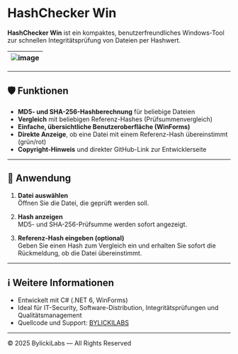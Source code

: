 # HashChecker Win

**HashChecker Win** ist ein kompaktes, benutzerfreundliches Windows-Tool zur schnellen Integritätsprüfung von Dateien per Hashwert.

|![image](https://github.com/user-attachments/assets/57dc96e2-ab4e-436f-99e6-bd7824b8f87e)|
|---|


---

## 🛡️ Funktionen

- **MD5- und SHA-256-Hashberechnung** für beliebige Dateien
- **Vergleich** mit beliebigen Referenz-Hashes (Prüfsummenvergleich)
- **Einfache, übersichtliche Benutzeroberfläche (WinForms)**
- **Direkte Anzeige**, ob eine Datei mit einem Referenz-Hash übereinstimmt (grün/rot)
- **Copyright-Hinweis** und direkter GitHub-Link zur Entwicklerseite

---

## 🚀 Anwendung

1. **Datei auswählen**  
   Öffnen Sie die Datei, die geprüft werden soll.

2. **Hash anzeigen**  
   MD5- und SHA-256-Prüfsumme werden sofort angezeigt.

3. **Referenz-Hash eingeben (optional)**  
   Geben Sie einen Hash zum Vergleich ein und erhalten Sie sofort die Rückmeldung, ob die Datei übereinstimmt.

---

## ℹ️ Weitere Informationen

- Entwickelt mit C# (.NET 6, WinForms)
- Ideal für IT-Security, Software-Distribution, Integritätsprüfungen und Qualitätsmanagement
- Quellcode und Support: [BYLICKILABS](https://github.com/bylickilabs)

---

© 2025 BylickiLabs — All Rights Reserved

